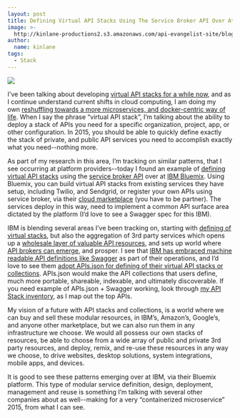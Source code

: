 ```yaml
---
layout: post
title: Defining Virtual API Stacks Using The Service Broker API Over At IBM Bluemix
image: >-
  http://kinlane-productions2.s3.amazonaws.com/api-evangelist-site/blog/ibm-bluemix-third-party-services.png
author:
  name: kinlane
tags:
  - Stack
---
```

[![](http://kinlane-productions2.s3.amazonaws.com/api-evangelist-site/blog/ibm-bluemix-third-party-services.png)](http://heidloff.net/nh/home.nsf/article.xsp?id=05.02.2015092629NHEBWM.htm)

I've been talking about developing [virtual API stacks for a while now](http://apievangelist.com/2013/01/28/virtualized-api-stacks/), and as I continue understand current shifts in cloud computing, I am doing my own [reshuffling towards a more microservices, and docker-centric way of life](http://apievangelist.com/2015/02/02/api-management-infrastructure-and-service-composition-is-key-to-orchestration-with-microservices-in-a-containerized-world/). When I say the phrase “virtual API stack”, I’m talking about the ability to deploy a stack of APIs you need for a specific organization, project, app, or other configuration. In 2015, you should be able to quickly define exactly the stack of private, and public API services you need to accomplish exactly what you need--nothing more.

As part of my research in this area, I’m tracking on similar patterns, that I see occurring at platform providers--today I found an example of [defining virtual API stacks](http://heidloff.net/nh/home.nsf/article.xsp?id=05.02.2015092629NHEBWM.htm) using the [service broker API](http://docs.cloudfoundry.org/services/api.html) over at [IBM Bluemix](http://www-01.ibm.com/software/bluemix/). Using Bluemix, you can build virtual API stacks from existing services they have setup, including Twilio, and Sendgrid, or register your own APIs using service broker, via their [cloud marketplace](http://www.ibm.com/cloud-computing/us/en/partner-landing.html) (you have to be partner). The services deploy in this way, need to implement a common API surface area dictated by the platform (I’d love to see a Swagger spec for this IBM).

IBM is blending several areas I’ve been tracking on, starting with [defining of virtual stacks](http://apievangelist.com/2014/04/17/api-virtual-stack-composition-like-the-absolut-drinks-data-api/), but also the aggregation of 3rd party services which opens up a [wholesale layer of valuable API resources](http://apievangelist.com/2014/01/30/what-will-it-take-to-sell-my-api-as-a-wholesale-resource/), and sets up world where [API brokers can emerge](http://apievangelist.com/2014/10/10/exploring-the-possibilities-of-being-an-api-broker/), and prosper. I see that [IBM has embraced machine readable API definitions like Swagger](http://www-01.ibm.com/support/knowledgecenter/SSZFB2_3.0.1/com.ibm.apimgmt.apionprem.doc/create_api_swagger.html) as part of their operations, and I’d love to see them [adopt APIs.json for defining of their virtual API stacks or collections](http://apisjson.org/). APIs.json would make the API collections that users define, much more portable, shareable, indexable, and ultimately discoverable. If you need example of APIs.json + Swagger working, look through [my API Stack inventory](https://github.com/kinlane/api-stack/tree/gh-pages/data), as I map out the top APIs.

My vision of a future with API stacks and collections, is a world where we can buy and sell these modular resources, in IBM’s, Amazon’s, Google’s, and anyone other marketplace, but we can also run them in any infrastructure we choose. We would all possess our own stacks of resources, be able to choose from a wide array of public and private 3rd party resources, and deploy, remix, and re-use these resources in any way we choose, to drive websites, desktop solutions, system integrations, mobile apps, and devices.

It is good to see these patterns emerging over at IBM, via their Bluemix platform. This type of modular service definition, design, deployment, management and reuse is something I’m talking with several other companies about as well--making for a very “containerized microservice” 2015, from what I can see.